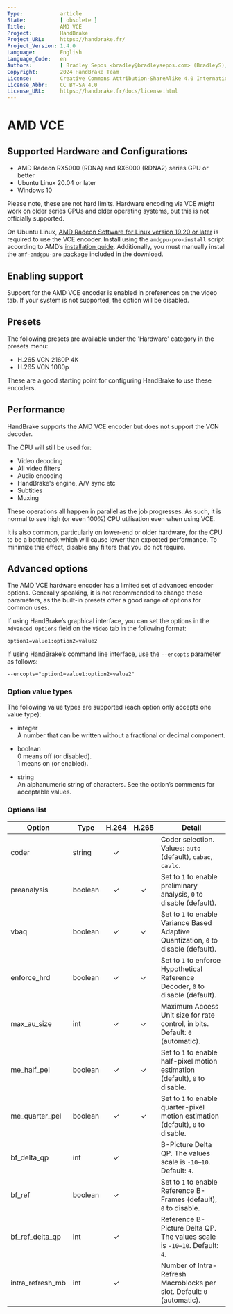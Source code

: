 ```yaml
---
Type:            article
State:           [ obsolete ]
Title:           AMD VCE
Project:         HandBrake
Project_URL:     https://handbrake.fr/
Project_Version: 1.4.0
Language:        English
Language_Code:   en
Authors:         [ Bradley Sepos <bradley@bradleysepos.com> (BradleyS), Scott (s55) ]
Copyright:       2024 HandBrake Team
License:         Creative Commons Attribution-ShareAlike 4.0 International
License_Abbr:    CC BY-SA 4.0
License_URL:     https://handbrake.fr/docs/license.html
---
```


AMD VCE
=======

## Supported Hardware and Configurations

- AMD Radeon RX5000 (RDNA) and RX6000 (RDNA2) series GPU or better
- Ubuntu Linux 20.04 or later
- Windows 10

Please note, these are not hard limits. Hardware encoding via VCE *might* work on older series GPUs and older operating systems, but this is not officially supported.

On Ubuntu Linux, [AMD Radeon Software for Linux version 19.20 or later](https://www.amd.com/en/support/kb/release-notes/rn-amdgpu-unified-linux) is required to use the VCE encoder. Install using the `amdgpu-pro-install` script according to AMD’s [installation guide](https://amdgpu-install.readthedocs.io/en/latest/). Additionally, you must manually install the `amf-amdgpu-pro` package included in the download.

## Enabling support

Support for the AMD VCE encoder is enabled in preferences on the video tab. If your system is not supported, the option will be disabled.

## Presets

The following presets are available under the 'Hardware' category in the presets menu:

- H.265 VCN 2160P 4K
- H.265 VCN 1080p

These are a good starting point for configuring HandBrake to use these encoders.


## Performance

HandBrake supports the AMD VCE encoder but does not support the VCN decoder.

The CPU will still be used for:

- Video decoding 
- All video filters
- Audio encoding 
- HandBrake's engine, A/V sync etc
- Subtitles
- Muxing

These operations all happen in parallel as the job progresses. As such, it is normal to see high (or even 100%) CPU utilisation even when using VCE.

It is also common, particularly on lower-end or older hardware, for the CPU to be a bottleneck which will cause lower than expected performance. To minimize this effect, disable any filters that you do not require.

## Advanced options

The AMD VCE hardware encoder has a limited set of advanced encoder options. Generally speaking, it is not recommended to change these parameters, as the built-in presets offer a good range of options for common uses.

If using HandBrake’s graphical interface, you can set the options in the `Advanced Options` field on the `Video` tab in the following format:

    option1=value1:option2=value2
    
If using HandBrake’s command line interface, use the `--encopts` parameter as follows:

    --encopts="option1=value1:option2=value2"



### Option value types

The following value types are supported (each option only accepts one value type):

- integer  
  A number that can be written without a fractional or decimal component.

- boolean  
  0 means off (or disabled).  
  1 means on (or enabled).
 
- string  
  An alphanumeric string of characters. See the option’s comments for acceptable values.

### Options list

| Option           | Type        | H.264 | H.265 | Detail                                                                               |
|------------------|-------------|:-----:|:-----:|--------------------------------------------------------------------------------------|
| coder            | string      |   ✓   |       | Coder selection. Values: `auto` (default), `cabac`, `cavlc`.                         |
| preanalysis      | boolean     |   ✓   |   ✓   | Set to `1` to enable preliminary analysis, `0` to disable (default).                 |
| vbaq             | boolean     |   ✓   |   ✓   | Set to `1` to enable Variance Based Adaptive Quantization, `0` to disable (default). |
| enforce_hrd      | boolean     |   ✓   |   ✓   | Set to `1` to enforce Hypothetical Reference Decoder, `0` to disable (default).      |
| max_au_size      | int         |   ✓   |   ✓   | Maximum Access Unit size for rate control, in bits. Default: `0` (automatic).        |
| me_half_pel      | boolean     |   ✓   |   ✓   | Set to `1` to enable half-pixel motion estimation (default), `0` to disable.         |
| me_quarter_pel   | boolean     |   ✓   |   ✓   | Set to `1` to enable quarter-pixel motion estimation (default), `0` to disable.      |
| bf_delta_qp      | int         |   ✓   |       | B-Picture Delta QP. The values scale is `-10`–`10`. Default: `4`.                    |
| bf_ref           | boolean     |   ✓   |       | Set to `1` to enable Reference B-Frames (default), `0` to disable.                   |
| bf_ref_delta_qp  | int         |   ✓   |       | Reference B-Picture Delta QP. The values scale is `-10`–`10`. Default: `4`.          |
| intra_refresh_mb | int         |   ✓   |       | Number of Intra-Refresh Macroblocks per slot. Default: `0` (automatic).              |
